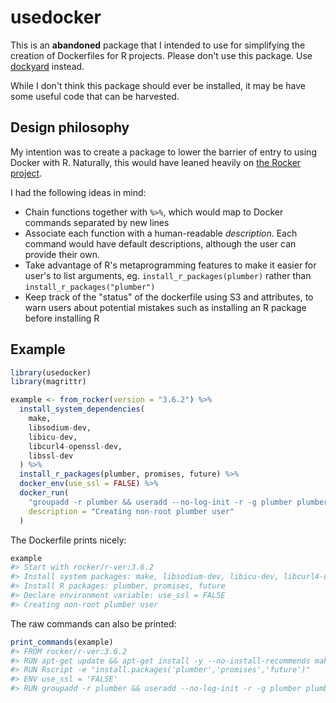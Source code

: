 
# usedocker

This is an **abandoned** package that I intended to use for simplifying the creation of Dockerfiles for R projects. Please don't use this package. Use [dockyard](https://github.com/thebioengineer/dockyard) instead.

While I don't think this package should ever be installed, it may be have some useful code that can be harvested.

## Design philosophy

My intention was to create a package to lower the barrier of entry to using Docker with R. Naturally, this would have leaned heavily on [the Rocker project](https://www.rocker-project.org/).

I had the following ideas in mind:

* Chain functions together with `%>%`, which would map to Docker commands separated by new lines
* Associate each function with a human-readable _description_. Each command would have default descriptions, although the user can provide their own.
* Take advantage of R's metaprogramming features to make it easier for user's to list arguments, eg. `install_r_packages(plumber)` rather than `install_r_packages("plumber")`
* Keep track of the "status" of the dockerfile using S3 and attributes, to warn users about potential mistakes such as installing an R package before installing R

## Example

``` r
library(usedocker)
library(magrittr)

example <- from_rocker(version = "3.6.2") %>% 
  install_system_dependencies(
    make,
    libsodium-dev,
    libicu-dev,
    libcurl4-openssl-dev,
    libssl-dev
  ) %>% 
  install_r_packages(plumber, promises, future) %>% 
  docker_env(use_ssl = FALSE) %>% 
  docker_run(
    "groupadd -r plumber && useradd --no-log-init -r -g plumber plumber",
    description = "Creating non-root plumber user"
  )
```

The Dockerfile prints nicely:

``` r
example
#> Start with rocker/r-ver:3.6.2 
#> Install system packages: make, libsodium-dev, libicu-dev, libcurl4-openssl-dev, libssl-dev 
#> Install R packages: plumber, promises, future 
#> Declare environment variable: use_ssl = FALSE 
#> Creating non-root plumber user
```

The raw commands can also be printed:

``` r
print_commands(example)
#> FROM rocker/r-ver:3.6.2 
#> RUN apt-get update && apt-get install -y --no-install-recommends make libsodium-dev libicu-dev libcurl4-openssl-dev libssl-dev 
#> RUN Rscript -e "install.packages('plumber','promises','future')" 
#> ENV use_ssl = 'FALSE' 
#> RUN groupadd -r plumber && useradd --no-log-init -r -g plumber plumber
```
